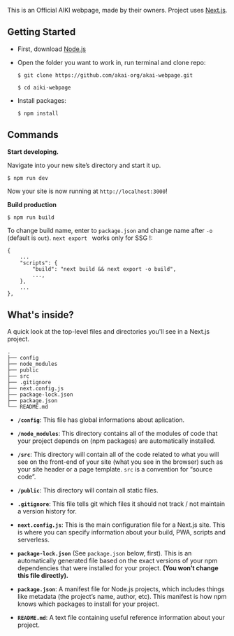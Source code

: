 This is an Official AIKI webpage, made by their owners. 
Project uses [Next.js](https://nextjs.org/).

## Getting Started

 - First, download [Node.js](https://nodejs.org/en/)

 - Open the folder you want to work in, run terminal and clone repo:

    `$ git clone https://github.com/akai-org/akai-webpage.git`
    
    `$ cd aiki-webpage`

 - Install packages:
 
    `$ npm install`

## Commands

**Start developing.**

Navigate into your new site’s directory and start it up.

`$ npm run dev`

Now your site is now running at `http://localhost:3000`!

**Build production**

`$ npm run build`

To change build name, enter to `package.json` and change name after `-o` (default is `out`). 
`next export ` works only for SSG !:

    {
        ...
        "scripts": {
            "build": "next build && next export -o build",
            ...,
        },
        ...
    },

## What's inside?

A quick look at the top-level files and directories you'll see in a Next.js project.

    .
    ├── config
    ├── node_modules
    ├── public
    ├── src
    ├── .gitignore
    ├── next.config.js
    ├── package-lock.json
    ├── package.json
    └── README.md

- **`/config`**: This file has global informations about aplication. 

- **`/node_modules`**: This directory contains all of the modules of code that your project depends on (npm packages) are automatically installed.

- **`/src`**: This directory will contain all of the code related to what you will see on the front-end of your site (what you see in the browser) such as your site header or a page template. `src` is a convention for “source code”.

- **`/public`**: This directory will contain all static files.

- **`.gitignore`**: This file tells git which files it should not track / not maintain a version history for.

- **`next.config.js`**: This is the main configuration file for a Next.js site. This is where you can specify information about your build, PWA, scripts and serverless.

- **`package-lock.json`** (See `package.json` below, first). This is an automatically generated file based on the exact versions of your npm dependencies that were installed for your project. **(You won’t change this file directly).**

- **`package.json`**: A manifest file for Node.js projects, which includes things like metadata (the project’s name, author, etc). This manifest is how npm knows which packages to install for your project.

- **`README.md`**: A text file containing useful reference information about your project.

